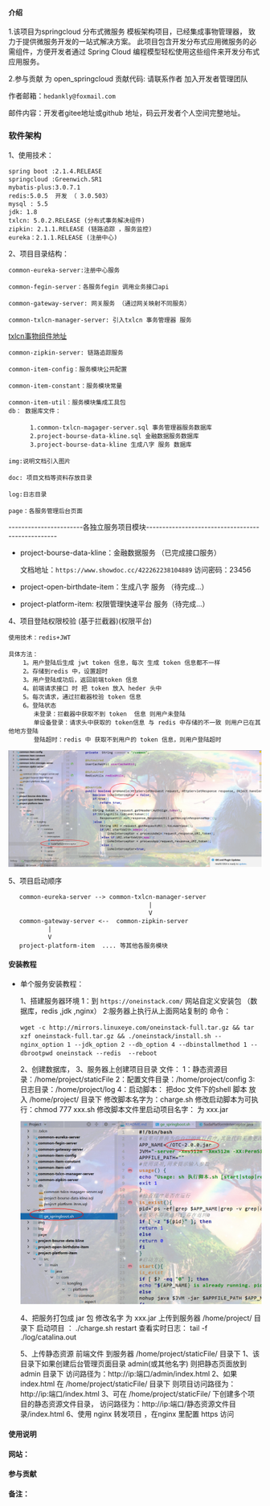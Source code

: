 #### 介绍
 1.该项目为springcloud 分布式微服务 模板架构项目，已经集成事物管理器， 致力于提供微服务开发的一站式解决方案。
 此项目包含开发分布式应用微服务的必需组件，方便开发者通过 Spring Cloud 编程模型轻松使用这些组件来开发分布式应用服务。

 2.参与贡献
 为 open_springcloud 贡献代码:  请联系作者 加入开发者管理团队
 
 作者邮箱：`hedankly@foxmail.com`
 
 邮件内容：开发者gitee地址或github 地址，码云开发者个人空间完整地址。
   
### 软件架构
 1、使用技术：
    
    spring boot :2.1.4.RELEASE
    springcloud :Greenwich.SR1
    mybatis-plus:3.0.7.1
    redis:5.0.5  开发 （ 3.0.503）
    mysql : 5.5
    jdk: 1.8
    txlcn: 5.0.2.RELEASE (分布式事务解决组件)
    zipkin: 2.1.1.RELEASE (链路追踪 ，服务监控)
    eureka：2.1.1.RELEASE (注册中心)
    
 2、项目目录结构：
 
    common-eureka-server:注册中心服务
    
    common-fegin-server：各服务fegin 调用业务接口api 
    
    common-gateway-server: 网关服务 （通过网关映射不同服务）
    
    common-txlcn-manager-server: 引入txlcn 事务管理器 服务
   [txlcn事物组件地址](https://www.txlcn.org/zh-cn/)
    
    common-zipkin-server: 链路追踪服务
    
    common-item-config：服务模块公共配置
    
    common-item-constant：服务模块常量
    
    common-item-util：服务模块集成工具包
    db： 数据库文件：
    
          1.common-txlcn-magager-server.sql 事务管理器服务数据库
          2.project-bourse-data-kline.sql 金融数据服务数据库
          3.project-bourse-data-kline 生成八字 服务 数据库
            
    img:说明文档引入图片
    
    doc: 项目文档等资料存放目录
    
    log:日志目录
    
    page：各服务管理后台页面
   
   -----------------------各独立服务项目模块--------------------------------------------------
    
  -  project-bourse-data-kline：金融数据服务 （已完成接口服务）
  
        文档地址：`https://www.showdoc.cc/422262238104889`  访问密码：23456
    
  -  project-open-birthdate-item：生成八字 服务 （待完成...）
    
  -  project-platform-item: 权限管理快速平台 服务（待完成...）
    
  
  
  
 4、项目登陆权限校验 (基于拦截器)(权限平台)
    
    使用技术：redis+JWT 
    
    具体方法： 
        1。用户登陆后生成 jwt token 信息，每次 生成 token 信息都不一样
        2。存储到redis 中，设置超时
        3。用户登陆成功后，返回前端token 信息
        4。前端请求接口 时 把 token 放入 heder 头中
        5。每次请求，通过拦截器校验 token 信息
        6。登陆状态
           未登录：拦截器中获取不到 token  信息 则用户未登陆
           单设备登录：请求头中获取的 token信息 与 redis 中存储的不一致 则用户已在其他地方登陆
           登陆超时：redis 中 获取不到用户的 token 信息，则用户登陆超时
            
   ![Image text](./img/1564712572(1).jpg)
   
    
 5、项目启动顺序
 
 ```
    common-eureka-server --> common-txlcn-manager-server
                                        |
                                        V 
    common-gateway-server <--  common-zipkin-server
            |
            V
    project-platform-item  .... 等其他各服务模块
```

 

#### 安装教程
 - 单个服务安装教程：
 
    1、搭建服务器环境 
        1：到 `https://oneinstack.com/` 网站自定义安装包 （数据库，redis ,jdk ,nginx）
        2:服务器上执行从上面网站复制的 命令：
        
   `wget -c http://mirrors.linuxeye.com/oneinstack-full.tar.gz && tar xzf oneinstack-full.tar.gz && ./oneinstack/install.sh --nginx_option 1 --jdk_option 2 --db_option 4 --dbinstallmethod 1 --dbrootpwd oneinstack --redis  --reboot`
        
    2、创建数据库，
    3、服务器上创建项目目录 文件：
        1：静态资源目录：/home/project/staticFile
        2：配置文件目录：/home/project/config
        3: 日志目录：/home/project/log
        4：启动脚本：
            把doc 文件下的shell 脚本 放入 /home/project/ 目录下
            修改脚本名字为：charge.sh
            修改启动脚本为可执行：chmod 777  xxx.sh
            修改脚本文件里启动项目名字： 为 xxx.jar
            
   ![Image text](./img/1564712734(1).jpg)
   
    4、把服务打包成 jar 包 修改名字 为 xxx.jar  上传到服务器 /home/project/ 目录下 
         启动项目 ： ./charge.sh  restart 
         查看实时日志： tail -f ./log/catalina.out 
           
    5、上传静态资源 前端文件 到服务器  /home/project/staticFile/ 目录下
        1、该目录下如果创建后台管理页面目录  admin(或其他名字)  则把静态页面放到 admin 目录下
            访问路径为：http://ip:端口/admin/index.html
        2、如果index.html 在  /home/project/staticFile/ 目录下
            则项目访问路径为：http://ip:端口/index.html
        3、可在 /home/project/staticFile/ 下创建多个项目的静态资源文件目录，
            访问路径为：http://ip:端口/静态资源文件目录/index.html
    6、使用 nginx 转发项目 ，在nginx 里配置 https  访问


#### 使用说明


#### 网站：


#### 参与贡献


#### 备注：

